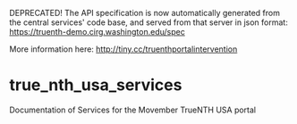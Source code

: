DEPRECATED! The API specification is now automatically generated from the central services' code base, and served from that server in json format:
https://truenth-demo.cirg.washington.edu/spec 

More information here: http://tiny.cc/truenthportalintervention

# true_nth_usa_services
Documentation of Services for the Movember TrueNTH USA portal
